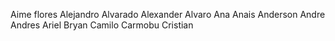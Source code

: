 Aime flores
Alejandro Alvarado
Alexander 
Alvaro
Ana
Anais 
Anderson
Andre
Andres
Ariel
Bryan
Camilo
Carmobu
Cristian
